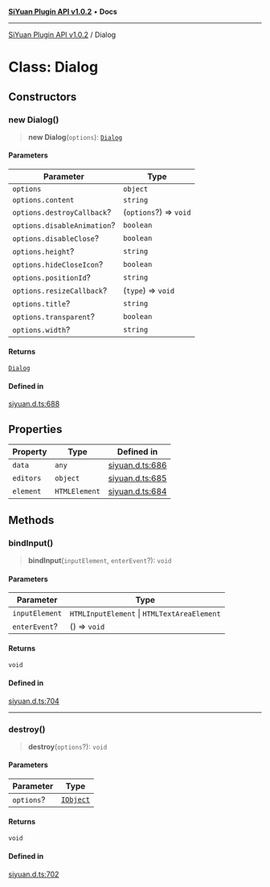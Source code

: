 [**SiYuan Plugin API v1.0.2**](../README.md) • **Docs**

---

[SiYuan Plugin API v1.0.2](../README.md) / Dialog

# Class: Dialog

## Constructors

### new Dialog()

> **new Dialog**(`options`): [`Dialog`](Dialog.md)

#### Parameters

| Parameter                   | Type                   |
| --------------------------- | ---------------------- |
| `options`                   | `object`               |
| `options.content`           | `string`               |
| `options.destroyCallback`?  | (`options`?) => `void` |
| `options.disableAnimation`? | `boolean`              |
| `options.disableClose`?     | `boolean`              |
| `options.height`?           | `string`               |
| `options.hideCloseIcon`?    | `boolean`              |
| `options.positionId`?       | `string`               |
| `options.resizeCallback`?   | (`type`) => `void`     |
| `options.title`?            | `string`               |
| `options.transparent`?      | `boolean`              |
| `options.width`?            | `string`               |

#### Returns

[`Dialog`](Dialog.md)

#### Defined in

[siyuan.d.ts:688](https://github.com/siyuan-note/petal/tree/main/siyuan.d.ts#L688)

## Properties

| Property  | Type          | Defined in                                                                         |
| --------- | ------------- | ---------------------------------------------------------------------------------- |
| `data`    | `any`         | [siyuan.d.ts:686](https://github.com/siyuan-note/petal/tree/main/siyuan.d.ts#L686) |
| `editors` | `object`      | [siyuan.d.ts:685](https://github.com/siyuan-note/petal/tree/main/siyuan.d.ts#L685) |
| `element` | `HTMLElement` | [siyuan.d.ts:684](https://github.com/siyuan-note/petal/tree/main/siyuan.d.ts#L684) |

## Methods

### bindInput()

> **bindInput**(`inputElement`, `enterEvent`?): `void`

#### Parameters

| Parameter      | Type                                        |
| -------------- | ------------------------------------------- |
| `inputElement` | `HTMLInputElement` \| `HTMLTextAreaElement` |
| `enterEvent`?  | () => `void`                                |

#### Returns

`void`

#### Defined in

[siyuan.d.ts:704](https://github.com/siyuan-note/petal/tree/main/siyuan.d.ts#L704)

---

### destroy()

> **destroy**(`options`?): `void`

#### Parameters

| Parameter  | Type                                  |
| ---------- | ------------------------------------- |
| `options`? | [`IObject`](../interfaces/IObject.md) |

#### Returns

`void`

#### Defined in

[siyuan.d.ts:702](https://github.com/siyuan-note/petal/tree/main/siyuan.d.ts#L702)
